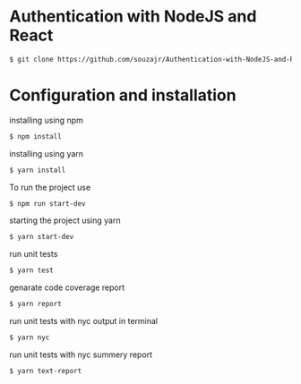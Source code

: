 # Authentication with NodeJS and React 

```bash
$ git clone https://github.com/souzajr/Authentication-with-NodeJS-and-React.git
```

# Configuration and installation 

installing using npm
```bash
$ npm install
```

installing using yarn
```bash
$ yarn install
```

To run the project use
```bash
$ npm run start-dev
```

starting the project using yarn
```bash
$ yarn start-dev
```

run unit tests
```bash
$ yarn test
```

genarate code coverage report
```bash
$ yarn report
```

run unit tests with nyc output in terminal
```bash
$ yarn nyc
```

run unit tests with nyc summery report
```bash
$ yarn text-report
```
